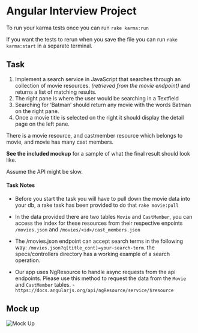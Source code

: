# Angular Interview Project

To run your karma tests once you can run `rake karma:run`

If you want the tests to rerun when you save the file you can run `rake karma:start` in a separate terminal.

## Task

1. Implement a search service in JavaScript that searches through an collection of movie resources. _(retrieved from the movie endpoint)_ and returns a list of matching results.
2. The right pane is where the user would be searching in a Textfield
3. Searching for ‘Batman’ should return any movie with the words Batman on the right pane.
3. Once a movie title is selected on the right it should display the detail page on the left pane.

There is a movie resource, and castmember resource which belongs to movie, and movie has many cast members.

**See the included mockup** for a sample of what the final result should look like.

Assume the API might be slow.

#### Task Notes

* Before you start the task you will have to pull down the movie data into your db, a rake task has been provided to do that `rake movie:pull`

* In the data provided there are two tables `Movie` and `CastMember`, you can access the index for these resources from their respective enpoints `/movies.json` and `/movies/<id>/cast_members.json`

* The /movies.json endpoint can accept search terms in the following way:
`/movies.json?q[title_cont]=your-search-term`. the specs/controllers directory has a working example of a search operation.

* Our app uses NgResource to handle async requests from the api endpoints. Please use this method to request the data from the `Movie` and `CastMember` tables. - `https://docs.angularjs.org/api/ngResource/service/$resource`

## Mock up
![Mock Up](doc/lab_ui.png)
